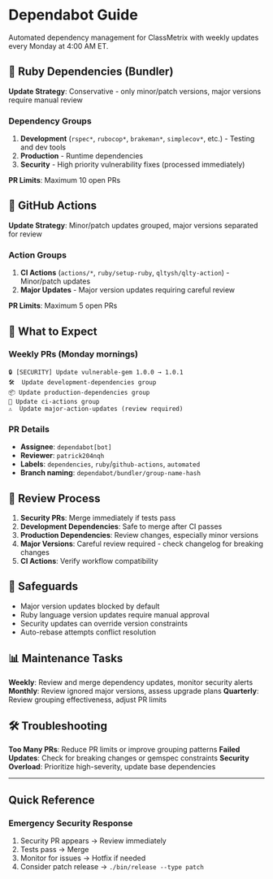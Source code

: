 # Dependabot Guide

Automated dependency management for ClassMetrix with weekly updates every Monday at 4:00 AM ET.

## 🔧 Ruby Dependencies (Bundler)

**Update Strategy**: Conservative - only minor/patch versions, major versions require manual review

### Dependency Groups

1. **Development** (`rspec*`, `rubocop*`, `brakeman*`, `simplecov*`, etc.) - Testing and dev tools
2. **Production** - Runtime dependencies
3. **Security** - High priority vulnerability fixes (processed immediately)

**PR Limits**: Maximum 10 open PRs

## 🚀 GitHub Actions

**Update Strategy**: Minor/patch updates grouped, major versions separated for review

### Action Groups

1. **CI Actions** (`actions/*`, `ruby/setup-ruby`, `qltysh/qlty-action`) - Minor/patch updates
2. **Major Updates** - Major version updates requiring careful review

**PR Limits**: Maximum 5 open PRs

## 📝 What to Expect

### Weekly PRs (Monday mornings)

```
🔒 [SECURITY] Update vulnerable-gem 1.0.0 → 1.0.1
🛠️  Update development-dependencies group
📦 Update production-dependencies group
🚀 Update ci-actions group
⚠️  Update major-action-updates (review required)
```

### PR Details

- **Assignee**: `dependabot[bot]`
- **Reviewer**: `patrick204nqh`
- **Labels**: `dependencies`, `ruby`/`github-actions`, `automated`
- **Branch naming**: `dependabot/bundler/group-name-hash`

## 🎯 Review Process

1. **Security PRs**: Merge immediately if tests pass
2. **Development Dependencies**: Safe to merge after CI passes
3. **Production Dependencies**: Review changes, especially minor versions
4. **Major Versions**: Careful review required - check changelog for breaking changes
5. **CI Actions**: Verify workflow compatibility

## 🚦 Safeguards

- Major version updates blocked by default
- Ruby language version updates require manual approval
- Security updates can override version constraints
- Auto-rebase attempts conflict resolution

## 📊 Maintenance Tasks

**Weekly**: Review and merge dependency updates, monitor security alerts
**Monthly**: Review ignored major versions, assess upgrade plans
**Quarterly**: Review grouping effectiveness, adjust PR limits

## 🛠️ Troubleshooting

**Too Many PRs**: Reduce PR limits or improve grouping patterns
**Failed Updates**: Check for breaking changes or gemspec constraints
**Security Overload**: Prioritize high-severity, update base dependencies

---

## Quick Reference

### Emergency Security Response

1. Security PR appears → Review immediately
2. Tests pass → Merge
3. Monitor for issues → Hotfix if needed
4. Consider patch release → `./bin/release --type patch`
